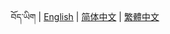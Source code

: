 <p align="center">
  <span>བོད་ཡིག</span> |
  <a href="https://github.com/Esukhia/derge-tengyur/blob/master/README.md">English</a> |
  <a href="https://github.com/Esukhia/derge-tengyur/blob/master/README.zh-cn.md">简体中文</a> |
  <a href="https://github.com/Esukhia/derge-tengyur/blob/master/README.zh-tw.md">繁體中文</a>
</p>

